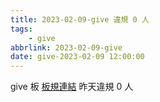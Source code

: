```yaml
---
title: 2023-02-09-give 違規 0 人
tags:
    - give
abbrlink: 2023-02-09-give
date: give-2023-02-09 12:00:00
---
```

give 板 [板規連結](https://www.ptt.cc/bbs/give/M.1612495900.A.C32.html)
昨天違規 0 人
